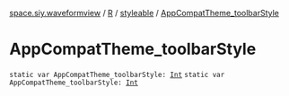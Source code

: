 [space.siy.waveformview](../../index.md) / [R](../index.md) / [styleable](index.md) / [AppCompatTheme_toolbarStyle](./-app-compat-theme_toolbar-style.md)

# AppCompatTheme_toolbarStyle

`static var AppCompatTheme_toolbarStyle: `[`Int`](https://kotlinlang.org/api/latest/jvm/stdlib/kotlin/-int/index.html)
`static var AppCompatTheme_toolbarStyle: `[`Int`](https://kotlinlang.org/api/latest/jvm/stdlib/kotlin/-int/index.html)